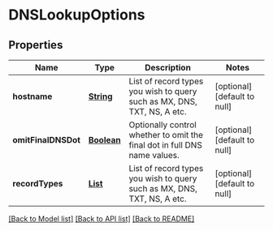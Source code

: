 # DNSLookupOptions
## Properties

Name | Type | Description | Notes
------------ | ------------- | ------------- | -------------
**hostname** | [**String**](string.md) | List of record types you wish to query such as MX, DNS, TXT, NS, A etc. | [optional] [default to null]
**omitFinalDNSDot** | [**Boolean**](boolean.md) | Optionally control whether to omit the final dot in full DNS name values. | [optional] [default to null]
**recordTypes** | [**List**](string.md) | List of record types you wish to query such as MX, DNS, TXT, NS, A etc. | [optional] [default to null]

[[Back to Model list]](../README.md#documentation-for-models) [[Back to API list]](../README.md#documentation-for-api-endpoints) [[Back to README]](../README.md)

